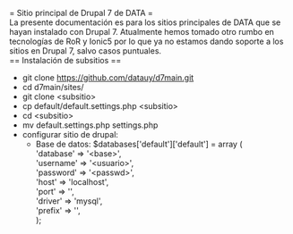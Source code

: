 = Sitio principal de Drupal 7 de DATA =  
La presente documentación es para los sitios principales de DATA que se hayan instalado con Drupal 7. Atualmente hemos tomado otro rumbo en tecnologías de RoR y Ionic5 por lo que ya no estamos dando soporte a los sitios en Drupal 7, salvo casos puntuales.  
== Instalación de subsitios ==  
- git clone https://github.com/datauy/d7main.git
- cd d7main/sites/
- git clone \<subsitio>
- cp default/default.settings.php \<subsitio>
- cd \<subsitio>
- mv default.settings.php settings.php
- configurar sitio de drupal:
  - Base de datos: $databases['default']['default'] = array (  
      'database' => '\<base>',  
      'username' => '\<usuario>',  
      'password' => '\<passwd>',  
      'host' => 'localhost',  
      'port' => '',  
      'driver' => 'mysql',  
      'prefix' => '',  
    );
  
